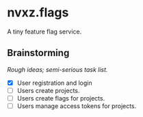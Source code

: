 # nvxz.flags

 A tiny feature flag service.


## Brainstorming

_Rough ideas; semi-serious task list._

- [x] User registration and login
- [ ] Users create projects.
- [ ] Users create flags for projects.
- [ ] Users manage access tokens for projects.